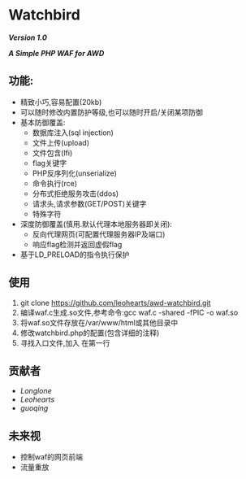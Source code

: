 # Watchbird
***Version 1.0***

***A Simple PHP WAF for AWD***

## 功能:

- 精致小巧,容易配置(20kb)
- 可以随时修改内置防护等级,也可以随时开启/关闭某项防御
- 基本防御覆盖:
    - 数据库注入(sql injection)
    - 文件上传(upload)
    - 文件包含(lfi)
    - flag关键字
    - PHP反序列化(unserialize)
    - 命令执行(rce)
    - 分布式拒绝服务攻击(ddos)
    - 请求头,请求参数(GET/POST)关键字
    - 特殊字符
- 深度防御覆盖(慎用.默认代理本地服务器即关闭):
    - 反向代理网页(可配置代理服务器IP及端口)
    - 响应flag检测并返回虚假flag
- 基于LD_PRELOAD的指令执行保护

## 使用

1. git clone https://github.com/leohearts/awd-watchbird.git
2. 编译waf.c生成.so文件,参考命令:gcc waf.c -shared -fPIC -o waf.so
3. 将waf.so文件存放在/var/www/html或其他目录中
4. 修改watchbird.php的配置(包含详细的注释)
5. 寻找入口文件,加入 在第一行<?php include "watchbird.php" ?>

## 贡献者

- *Longlone*
- *Leohearts*
- *guoqing*

## 未来视

- 控制waf的网页前端
- 流量重放